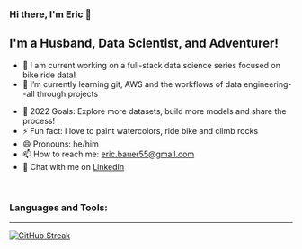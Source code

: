 ### Hi there, I'm Eric 👋

## I'm a Husband, Data Scientist, and Adventurer!

- 🔭 I am current working on a full-stack data science series focused on bike ride data!
- 🌱 I’m currently learning git, AWS and the workflows of data engineering--all through projects
<!-- - 👯 I’m looking to collaborate with other content creators -->
- 🥅 2022 Goals: Explore more datasets, build more models and share the process!
- ⚡ Fun fact: I love to paint watercolors, ride bike and climb rocks
- 😄 Pronouns: he/him
- 📫 How to reach me: eric.bauer55@gmail.com
- 💬 Chat with me on [LinkedIn](www.linkedin.com/in/eric-bauer55)

<br />

### Languages and Tools:

---

[![GitHub Streak](https://github-readme-streak-stats.herokuapp.com/?user=ericbauer55)](https://git.io/streak-stats)
